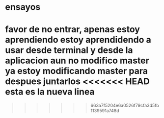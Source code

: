 # ensayos
favor de no entrar, apenas estoy aprendiendo
estoy aprendidendo a usar desde terminal y desde la aplicacion
aun no modifico master
ya estoy modificando master para despues juntarlos
<<<<<<< HEAD
esta es la nueva linea
=======
>>>>>>> 663a7f5204e6a0526f79cfa3d5fb1139591a748d
